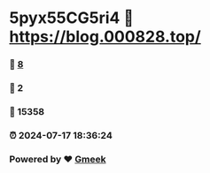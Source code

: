 # 5pyx55CG5ri4 :link: https://blog.000828.top/ 
### :page_facing_up: [8](https://blog.000828.top//tag.html) 
### :speech_balloon: 2 
### :hibiscus: 15358 
### :alarm_clock: 2024-07-17 18:36:24 
### Powered by :heart: [Gmeek](https://github.com/Meekdai/Gmeek)
